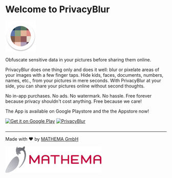 # Welcome to PrivacyBlur

![Privacy Blur Logo](assets/ic_launcher_round.png)

Obfuscate sensitive data in your pictures before sharing them online.

PrivacyBlur does one thing only and does it well: blur or pixelate areas of your images with a few finger taps. Hide kids, faces, documents, numbers, names, etc., from your pictures in mere seconds. With PrivacyBlur at your side, you can share your pictures online without second thoughts.

No in-app purchases. No ads. No watermark. No hassle. Free forever because privacy shouldn't cost anything. Free because we care!

The App is available on Google Playstore  and the the Appstore now!
<p float="left" align="left">
<a href='https://play.google.com/store/apps/details?id=de.mathema.privacyblur&pcampaignid=pcampaignidMKT-Other-global-all-co-prtnr-py-PartBadge-Mar2515-1'><img width="150px" alt='Get it on Google Play' src='https://play.google.com/intl/en_us/badges/static/images/badges/en_badge_web_generic.png'/></a>
<a href="https://apps.apple.com/us/app/privacyblur/id1536274106?itscg=30200&amp;itsct=apps_box_appicon" style="width: 120px;margin-bottom: 10px;"><img src="https://is1-ssl.mzstatic.com/image/thumb/Purple125/v4/ef/95/5e/ef955e01-17be-bbae-385f-94a1c9d70851/AppIcon-0-0-1x_U007emarketing-0-0-0-7-0-0-sRGB-0-0-0-GLES2_U002c0-512MB-85-220-0-0.png/540x540bb.jpg&h=c1156cc72085bdb01e4f02652a95f0a7" alt="PrivacyBlur" style="width: 120px;margin-bottom: 10px;"></a>
</p>

---

Made with ❤ by [MATHEMA GmbH](https://www.mathema.de/)

![MATHEMA Logo](assets/mat-standard-rgb.png)

